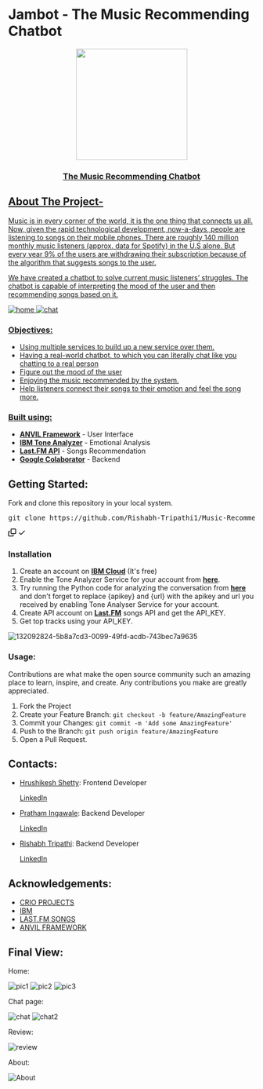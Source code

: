 # Jambot - The Music Recommending Chatbot
<p align ="center">
<a href="https://drive.google.com/uc?export=view&id=15-lMIpOgsvFUohyYGIaYa6B9I6uc2_La"><img src="https://drive.google.com/uc?export=view&id=15-lMIpOgsvFUohyYGIaYa6B9I6uc2_La" style="width: 227px; max-width: 100%; height: auto"/>
</p>
<h3 align ="center">
The Music Recommending Chatbot
</h3>

## About The Project-
<p>
Music is in every corner of the world, it is the one thing that connects us all. Now, given the rapid technological development, now-a-days, people are listening to songs on their mobile phones. There are roughly 140 million monthly music listeners (approx. data for Spotify) in the U.S alone. But every year 9% of the users are withdrawing their subscription because of the algorithm that suggests songs to the user.
  
We have created a chatbot to solve current music listeners’ struggles. The chatbot is capable of interpreting the mood of the user and then recommending songs based on it.
</p>

![home](https://user-images.githubusercontent.com/86038495/147598155-30042ae0-da8f-42a4-81e3-a073346e00dd.jpg)
![chat](https://user-images.githubusercontent.com/86038495/147598150-1ffd234e-915a-48a1-bf50-0100ba9fe3cf.jpg)

### Objectives:
<ul>
  <li>Using multiple services to build up a new service over them.</li>
  <li>Having a real-world chatbot, to which you can literally chat like you chatting to a real person</li>
  <li>Figure out the mood of the user</li>
  <li>Enjoying the music recommended by the system.</li>
  <li>Help listeners connect their songs to their emotion and feel the song more.</li>
</ul>

### Built using:
<ul>  
<li><strong><a href="https://anvil.works/" rel="nofollow">ANVIL Framework</a></strong> - User Interface</li>
<li><strong><a href="https://tone-analyzer-demo.ng.bluemix.net/" rel="nofollow">IBM Tone Analyzer</a></strong> - Emotional Analysis</li>
<li><strong><a href="https://www.last.fm/" rel="nofollow"> Last.FM API</a></strong> - Songs Recommendation</li>  
<li><strong><a href="https://colab.research.google.com" rel="nofollow"> Google Colaborator</a></strong> - Backend</li>  
</ul>

## Getting Started:
Fork and clone this repository in your local system.
<div class="highlight highlight-source-shell position-relative overflow-auto"><pre>git clone https://github.com/Rishabh-Tripathi1/Music-Recommending-Chatbot-.git</pre><div class="zeroclipboard-container position-absolute right-0 top-0">
    <clipboard-copy aria-label="Copy" class="ClipboardButton btn js-clipboard-copy m-2 p-0 tooltipped-no-delay" data-copy-feedback="Copied!" data-tooltip-direction="w" value="git clone https://github.com/Rishabh-Tripathi1/Music-Recommending-Chatbot-.git" tabindex="0" role="button" style="display: inherit;">
      <svg aria-hidden="true" height="16" viewBox="0 0 16 16" version="1.1" width="16" data-view-component="true" class="octicon octicon-copy js-clipboard-copy-icon m-2">
    <path fill-rule="evenodd" d="M0 6.75C0 5.784.784 5 1.75 5h1.5a.75.75 0 010 1.5h-1.5a.25.25 0 00-.25.25v7.5c0 .138.112.25.25.25h7.5a.25.25 0 00.25-.25v-1.5a.75.75 0 011.5 0v1.5A1.75 1.75 0 019.25 16h-7.5A1.75 1.75 0 010 14.25v-7.5z"></path><path fill-rule="evenodd" d="M5 1.75C5 .784 5.784 0 6.75 0h7.5C15.216 0 16 .784 16 1.75v7.5A1.75 1.75 0 0114.25 11h-7.5A1.75 1.75 0 015 9.25v-7.5zm1.75-.25a.25.25 0 00-.25.25v7.5c0 .138.112.25.25.25h7.5a.25.25 0 00.25-.25v-7.5a.25.25 0 00-.25-.25h-7.5z"></path>
</svg>
      <svg aria-hidden="true" height="16" viewBox="0 0 16 16" version="1.1" width="16" data-view-component="true" class="octicon octicon-check js-clipboard-check-icon color-fg-success m-2 d-none">
    <path fill-rule="evenodd" d="M13.78 4.22a.75.75 0 010 1.06l-7.25 7.25a.75.75 0 01-1.06 0L2.22 9.28a.75.75 0 011.06-1.06L6 10.94l6.72-6.72a.75.75 0 011.06 0z"></path>
</svg>
    </clipboard-copy>
  </div></div>

### Installation
<ol>
<li>Create an account on <strong><a href="https://cloud.ibm.com/" rel="nofollow">IBM Cloud</a></strong> (It's free)</li>
<li>Enable the Tone Analyzer Service for your account from <strong><a href="https://cloud.ibm.com/catalog/services/tone-analyzer" rel="nofollow">here</a></strong>.</li>
<li>Try running the Python code for analyzing the conversation from <strong><a href="https://cloud.ibm.com/apidocs/tone-analyzer?code=python#tone" rel="nofollow">here</a></strong> and don't forget to replace {apikey} and {url} with the apikey and url you received by enabling Tone Analyser Service for your account.</li>
<li>Create API account on <strong><a href="https://last.fm" rel="nofollow">Last.FM</a></strong> songs API and get the API_KEY.</li>
<li>Get top tracks using your API_KEY.</li>
</ol>

![132092824-5b8a7cd3-0099-49fd-acdb-743bec7a9635](https://user-images.githubusercontent.com/86038495/147600632-9b4e581a-f20a-4e39-9139-02034ab10552.png)

### Usage:

Contributions are what make the open source community such an amazing place to learn, inspire, and create. Any contributions you make are greatly appreciated.
<ol>
  <li>Fork the Project</li>
  <li>Create your Feature Branch: <code>git checkout -b feature/AmazingFeature</code></li>
  <li>Commit your Changes: <code>git commit -m 'Add some AmazingFeature'</code></li>
  <li>Push to the Branch: <code>git push origin feature/AmazingFeature</code></li>
  <li>Open a Pull Request.</li>
</ol>

## Contacts:
<ul dir="auto">
<li>
<p dir="auto"><a href="https://github.com/KomalSangwan">Hrushikesh Shetty</a>: Frontend Developer</p>
<p dir="auto"><a href="https://www.linkedin.com/in/hrushikesh-shetty/" rel="nofollow">LinkedIn</a></p>
</li>
<li>
<p dir="auto"><a href="https://github.com/PRATHAM-SPS">Pratham Ingawale</a>: Backend Developer</p>
<p dir="auto"><a href="https://www.linkedin.com/in/pratham-ingawale-524288213/" rel="nofollow">LinkedIn</a></p>
</li>
<li>
<p dir="auto"><a href="https://github.com/Rishabh-Tripathi1">Rishabh Tripathi</a>: Backend Developer</p>
<p dir="auto"><a href="https://www.linkedin.com/in/rishabhtripathi1/" rel="nofollow">LinkedIn</a></p>
</li>
</ul>

## Acknowledgements:
<ul dir="auto">
<li><a href="https://www.crio.do/projects/" rel="nofollow">CRIO PROJECTS</a></li>
<li><a href="https://cloud.ibm.com/" rel="nofollow">IBM</a></li>
<li><a href="https://www.last.fm/" rel="nofollow">LAST.FM SONGS</a></li>
<li><a href="https://anvil.works/" rel="nofollow">ANVIL FRAMEWORK</a></li>
</ul>

## Final View:
Home:

![pic1](https://user-images.githubusercontent.com/86038495/147602167-862659f4-0846-4c3e-a7c9-375b41550ba7.jpg)
![pic2](https://user-images.githubusercontent.com/86038495/147602231-5b0594f6-cefb-49c1-94c5-b37be6f5e91a.jpg)
![pic3](https://user-images.githubusercontent.com/86038495/147602236-e9f712ae-be92-4086-95d1-b490eb118a05.jpg)

Chat page:

![chat](https://user-images.githubusercontent.com/86038495/147602377-2b5f82bf-0512-428b-9315-943d47391f2f.jpg)
![chat2](https://user-images.githubusercontent.com/86038495/147602439-efea1b1e-b72d-43fe-8051-0c8b70312b13.jpg)

Review:

![review](https://user-images.githubusercontent.com/86038495/147602518-9bb97a1f-8fa4-42df-bdb5-e1cdd7b5fdb1.jpg)

About:

![About](https://user-images.githubusercontent.com/86038495/147602560-1b994b8b-2af6-46b1-a158-448bfbd7afaa.jpg)


